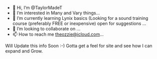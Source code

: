 - 👋 Hi, I’m @TaylorMadeT
- 👀 I’m interested in Many and Vary things...
- 🌱 I’m currently learning Lynix basics (Looking for a sound training course (preferably FREE or inexpensive) open for suggestions ...
- 💞️ I’m looking to collaborate on ...
- 📫 How to reach me theozzie@icloud.com...

Will Update this info Soon  :-)
Gotta get a feel for site and see how I can expand and Grow.

<!---
TaylorMadeT/TaylorMadeT is a ✨ special ✨ repository because its `README.md` (this file) appears on your GitHub profile.
You can click the Preview link to take a look at your changes.
--->
